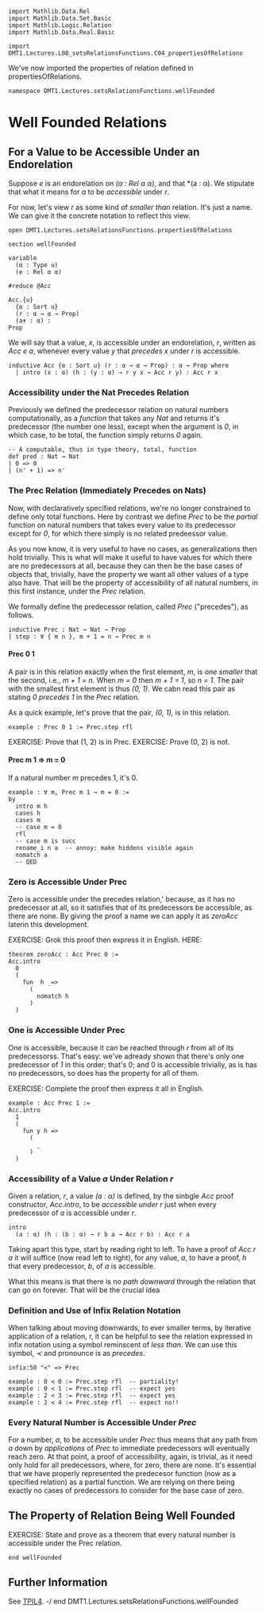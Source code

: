 ```lean
import Mathlib.Data.Rel
import Mathlib.Data.Set.Basic
import Mathlib.Logic.Relation
import Mathlib.Data.Real.Basic

import DMT1.Lectures.L08_setsRelationsFunctions.C04_propertiesOfRelations
```

We've now imported the properties of relation defined in
propertiesOfRelations.

```lean
namespace DMT1.Lectures.setsRelationsFunctions.wellFounded
```

# Well Founded Relations

<!-- toc -->

## For a Value to be Accessible Under an Endorelation

Suppose *e* is an endorelation on *(α : Rel α α)*, and
that *(a : α). We stipulate that what it means for *a*
to be *accessible* under *r*.

For now, let's view *r* as some kind of *smaller than*
relation. It's just a name. We can give it the concrete
notation to reflect this view.

```lean
open DMT1.Lectures.setsRelationsFunctions.propertiesOfRelations

section wellFounded

variable
  (α : Type u)
  (e : Rel α α)

#reduce @Acc
```
```lean
Acc.{u}
  {α : Sort u}
  (r : α → α → Prop)
  (a✝ : α) :
Prop
```

We will say that a value, *x*, is accessible under an
endorelation, *r*, written as *Acc e a*, whenever every
value *y* that *precedes* *x* under *r* is accessible.

```lean
inductive Acc {α : Sort u} (r : α → α → Prop) : α → Prop where
  | intro (x : α) (h : (y : α) → r y x → Acc r y) : Acc r x
```

### Accessibility under the Nat Precedes Relation

Previously we defined the predecessor relation on
natural numbers computationally, as a *function*
that takes any *Nat* and returns it's predecessor
(the number one less), except when the argument is
*0*, in which case, to be total, the function simply
returns *0* again.


```lean
-- A computable, thus in type theory, total, function
def pred : Nat → Nat
| 0 => 0
| (n' + 1) => n'
```


### The Prec Relation (Immediately Precedes on Nats)
Now, with declaratively specified relations, we're
no longer constrained to define only total functions.
Here by contrast we define *Prec* to be the *partial*
function on natural numbers that takes every value to
its predecessor except for *0*, for which there simply
is no related predeessor value.

As you now know, it is very useful to have no cases, as
generalizations then hold trivially. This is what will
make it useful to have values for which there are no
predecessors at all, because they can then be the base
cases of objects that, trivially, have the property we
want all other values of a type also have. That will be
the property of accessibility of all natural numbers,
in this first instance, under the *Prec* relation.

We formally define the predecessor relation, called
*Prec* ("precedes"), as follows.

```lean
inductive Prec : Nat → Nat → Prop
| step : ∀ { m n }, m + 1 = n → Prec m n
```



#### Prec 0 1

A pair is in this relation exactly when the first element,
*m*, is *one smaller* that the second, i.e., *m + 1 = n*.
When *m = 0* then *m + 1 = 1*, so *n = 1*. The pair with
the smallest first element is thus *(0, 1)*. We cabn read
this pair as stating *0 precedes 1* in the *Prec* relation.

As a quick example, let's prove that the pair, *(0, 1),*
is in this relation.

```lean
example : Prec 0 1 := Prec.step rfl
```

EXERCISE: Prove that (1, 2) is in Prec.
EXERCISE: Prove (0, 2) is not.



#### Prec m 1 => m = 0

If a natural number *m* precedes 1, it's 0.

```lean
example : ∀ m, Prec m 1 → m = 0 :=
by
  intro m h
  cases h
  cases m
  -- case m = 0
  rfl
  -- case m is succ
  rename_i n a  -- annoy: make hiddens visible again
  nomatch a
  -- QED
```



### Zero is Accessible Under Prec

Zero is accessible under the precedes relation,'
because, as it has no predecessor at all, so it
satisfies that of its predecessors be accessible,
as there are none. By giving the proof a name we
can apply it as *zeroAcc* laterin this development.

EXERCISE: Grok this proof then express it in English.
HERE:

```lean
theorem zeroAcc : Acc Prec 0 :=
Acc.intro
  0
  (
    fun  h _=>
      (
        nomatch h
      )
  )
```


### One is Accessible Under Prec

One is accessible, because it can be reached through
*r* from all of its predecessorss.  That's easy: we've
adready shown that there's only one predecessor of *1*
in this order; that's 0; and 0 is accessible trivially,
as is has no predecessors, so does has the property for
all of them.

EXERCISE: Complete the proof then express it all in English.

```lean
example : Acc Prec 1 :=
Acc.intro
  1
  (
    fun y h =>
      (
        _
      )
  )
```

### Accessibility of a Value *a* Under Relation *r*

Given a relation, *r*, a value *(a : α)* is defined,
by the sinbgle *Acc* proof constructor, *Acc.intro*,
to be *accessible under r* just when every predecessor
of *a* is accessible under *r*.

```
intro
  (a : α) (h : (b : α) → r b a → Acc r b) : Acc r a
```

Taking apart this type, start by reading right to left.
To have a proof of *Acc r a* it will suffice (now read
left to right), for any value, *a*, to have a proof, *h*
that every predecessor, *b*, of *a* is accessible.

What this means is that there is no *path downward*
through the relation that can go on forever. That will
be the crucial idea

### Definition and Use of Infix Relation Notation

When talking about moving downwards, to ever smaller
terms, by iterative application of a relation, r, it
can be helpful to see the relation expressed in infix
notation using a symbol reminscent of *less than*. We
can use this symbol, *≺* and pronounce is as *precedes*.


```lean
infix:50 "≺" => Prec

example : 0 ≺ 0 := Prec.step rfl  -- partiality!
example : 0 ≺ 1 := Prec.step rfl  -- expect yes
example : 2 ≺ 3 := Prec.step rfl  -- expect yes
example : 2 ≺ 4 := Prec.step rfl  -- expect no!!
```



### Every Natural Number is Accessible Under *Prec*

For a number, *a*, to be accessible under *Prec* thus
means that any path from *a* down by *applications* of
*Prec* to immediate predecessors will eventually reach
zero. At that point, a proof of accessibility, again,
is trivial, as it need only hold for all predecessors,
where, for zero, there are none. It's essential that we
have properly represented the predecesor function (now
as a specified relation) as a partial function. We are
relying on there being exactly no cases of predecessors
to consider for the base case of zero.



## The Property of Relation Being Well Founded

EXERCISE: State and prove as a theorem that every
natural number is accessible under the Prec relation.




```lean
end wellFounded
```

## Further Information

See [TPIL4](https://leanprover.github.io/theorem_proving_in_lean4/induction_and_recursion.html#well-founded-recursion-and-induction).
-/
end DMT1.Lectures.setsRelationsFunctions.wellFounded
